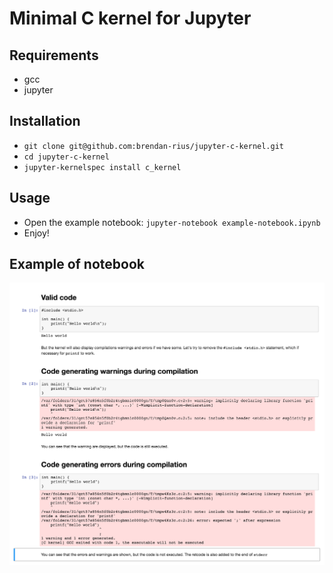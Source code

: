 # Minimal C kernel for Jupyter

## Requirements

* gcc
* jupyter

## Installation

 * `git clone git@github.com:brendan-rius/jupyter-c-kernel.git`
 * `cd jupyter-c-kernel`
 * `jupyter-kernelspec install c_kernel`

## Usage

 * Open the example notebook: `jupyter-notebook example-notebook.ipynb`
 * Enjoy!

## Example of notebook

![Example of notebook](example-notebook.png?raw=true "Example of notebook")

